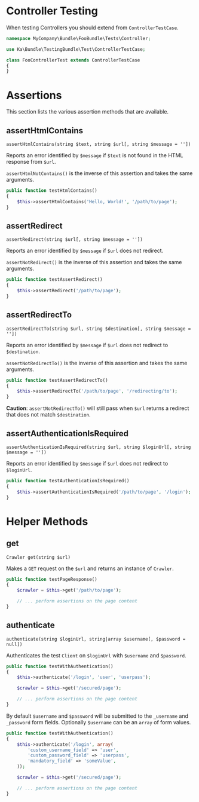 Controller Testing
==================

When testing Controllers you should extend from `ControllerTestCase`.

  ```php
  namespace MyCompany\Bundle\FooBundle\Tests\Controller;

  use Ka\Bundle\TestingBundle\Test\ControllerTestCase;

  class FooControllerTest extends ControllerTestCase
  {
  }
  ```

Assertions
==========

This section lists the various assertion methods that are available.

<!-- TODO: Add method signatures and short explanations -->
<!-- TODO: add index and permalinks -->

assertHtmlContains
------------------

`assertHtmlContains(string $text, string $url[, string $message = ''])`

Reports an error identified by `$message` if `$text` is not found in the HTML response from `$url`.

`assertHtmlNotContains()` is the inverse of this assertion and takes the same arguments.

  ```php
  public function testHtmlContains()
  {
      $this->assertHtmlContains('Hello, World!', '/path/to/page');
  }
  ```

assertRedirect
--------------

`assertRedirect(string $url[, string $message = ''])`

Reports an error identified by `$message` if `$url` does not redirect.

`assertNotRedirect()` is the inverse of this assertion and takes the same arguments.

  ```php
  public function testAssertRedirect()
  {
      $this->assertRedirect('/path/to/page');
  }
  ```

assertRedirectTo
----------------

`assertRedirectTo(string $url, string $destination[, string $message = ''])`

Reports an error identified by `$message` if `$url` does not redirect to `$destination`.

`assertNotRedirectTo()` is the inverse of this assertion and takes the same arguments.

  ```php
  public function testAssertRedirectTo()
  {
      $this->assertRedirectTo('/path/to/page', '/redirecting/to');
  }
  ```

**Caution**: `assertNotRedirectTo()` will still pass when `$url` returns a redirect that does not match `$destination`.

assertAuthenticationIsRequired
------------------------------

`assertAuthenticationIsRequired(string $url, string $loginUrl[, string $message = ''])`

Reports an error identified by `$message` if `$url` does not redirect to `$loginUrl`.

  ```php
  public function testAuthenticationIsRequired()
  {
      $this->assertAuthenticationIsRequired('/path/to/page', '/login');
  }
  ```

Helper Methods
==============

get
---

`Crawler get(string $url)`

Makes a `GET` request on the `$url` and returns an instance of `Crawler`.

  ```php
  public function testPageResponse()
  {
      $crawler = $this->get('/path/to/page');

      // ... perform assertions on the page content
  }
  ```

authenticate
------------

`authenticate(string $loginUrl, string|array $username[, $password = null])`

Authenticates the test `Client` on `$loginUrl` with `$username` and `$password`.

  ```php
  public function testWithAuthentication()
  {
      $this->authenticate('/login', 'user', 'userpass');

      $crawler = $this->get('/secured/page');

      // ... perform assertions on the page content
  }
  ```

By default `$username` and `$password` will be submitted to the `_username` and `_password` form fields. Optionally `$username`
can be an `array` of form values.

  ```php
  public function testWithAuthentication()
  {
      $this->authenticate('/login', array(
          'custom_username_field' => 'user',
          'custom_password_field' => 'userpass',
          'mandatory_field' => 'someValue',
      ));

      $crawler = $this->get('/secured/page');

      // ... perform assertions on the page content
  }
  ```
